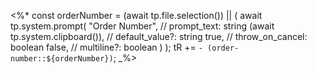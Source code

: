 <%*
const orderNumber = (await tp.file.selection()) || (
	await tp.system.prompt(
		"Order Number",                 // prompt_text: string
		(await tp.system.clipboard()),  // default_value?: string
		true,                           // throw_on_cancel: boolean
		false,                          // multiline?: boolean
	)
);
tR += `- (order-number::${orderNumber})`;
_%>
